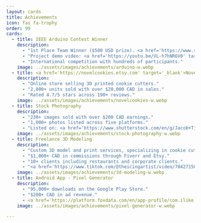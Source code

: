 ```yaml
---
layout: cards
title: Achievements
icon: fas fa-trophy
order: 99
cards:
  - title: IEEE Arduino Contest Winner
    description:
      - "1st Place Team Winner ($500 USD prize). <a href='https://www.sscs-arduino-contest.com/winners' target='_blank'>Featured on contest website</a>."
      - "Project demo video: <a href='https://youtu.be/VL-h7hNR6V0' target='_blank'>YouTube</a>."
      - "International competition with hundreds of participants."
    image: ../assets/images/achievements/arduino-w.webp
  - title: <a href='https://novelcookies.etsy.com' target='_blank'>NovelCookies Small Business</a>
    description:
      - "Online store selling 3D printed cookie cutters."
      - "2,800+ units sold with over $20,000 CAD in sales."
      - "Rated 4.7/5 stars across 190+ reviews."
    image: ../assets/images/achievements/novelcookies-w.webp
  - title: Stock Photography
    description:
      - "230+ images sold with over $200 CAD earnings."
      - "1,000+ photos listed across five platforms."
      - "Listed on: <a href='https://www.shutterstock.com/en/g/Jacob+Tian?rid=392778963' target='_blank'>Shutterstock</a>, <a href='https://www.istockphoto.com/portfolio/jacobtian' target='_blank'>iStock</a>, <a href='https://www.dreamstime.com/jacobtian2_info' target='_blank'>Dreamstime</a>, <a href='https://stock.adobe.com/ca/contributor/211564540/Jacob%20Tian' target='_blank'>Adobe Stock</a>, <a href='https://www.alamy.com/search/imageresults.aspx?pl=1&plno=1228358' target='_blank'>Alamy</a>"
    image: ../assets/images/achievements/stock-photography-w.webp
  - title: Freelance 3D Modeling
    description:
      - "Custom 3D model and print services, specializing in cookie cutters."
      - "$1,000+ CAD in commissions through Fiverr and Etsy."
      - "10+ clients including restaurants and corporate clients."
      - "<a href='https://www.tiktok.com/@theicingartist/video/7042715019083140357' target='_blank'>Featured by a TikTok creator</a> with 1.3M+ followers"
    image: ../assets/images/achievements/3d-modeling-w.webp
  - title: Android App - Pixel Generator
    description:
      - "95,000+ downloads on the Google Play Store."
      - "$200+ CAD in ad revenue."
      - <a href='https://platform.foxdata.com/en/app-profile/com.ilike.pixelgenerator/GB/gp' target='_blank'>App was removed (new age restriction policy), but details and stats can be found here.</a>
    image: ../assets/images/achievements/pixel-generator-w.webp

---
```

